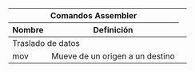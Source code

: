 <table align ="center">
  <thead>
    <tr>
      <th colspan="2"><b>Comandos Assembler<b><th> 
    </tr>
    <tr>
      <th>Nombre</th>
      <th>Definición</th>
    </tr>
  </thead>
  <tbody>
    <tr><td colspan="2">Traslado de datos</td></tr>
    <tr>
      <td>mov</td>
      <td>Mueve de un origen a un destino</td>
    </tr>
  </tbody>
</table>
